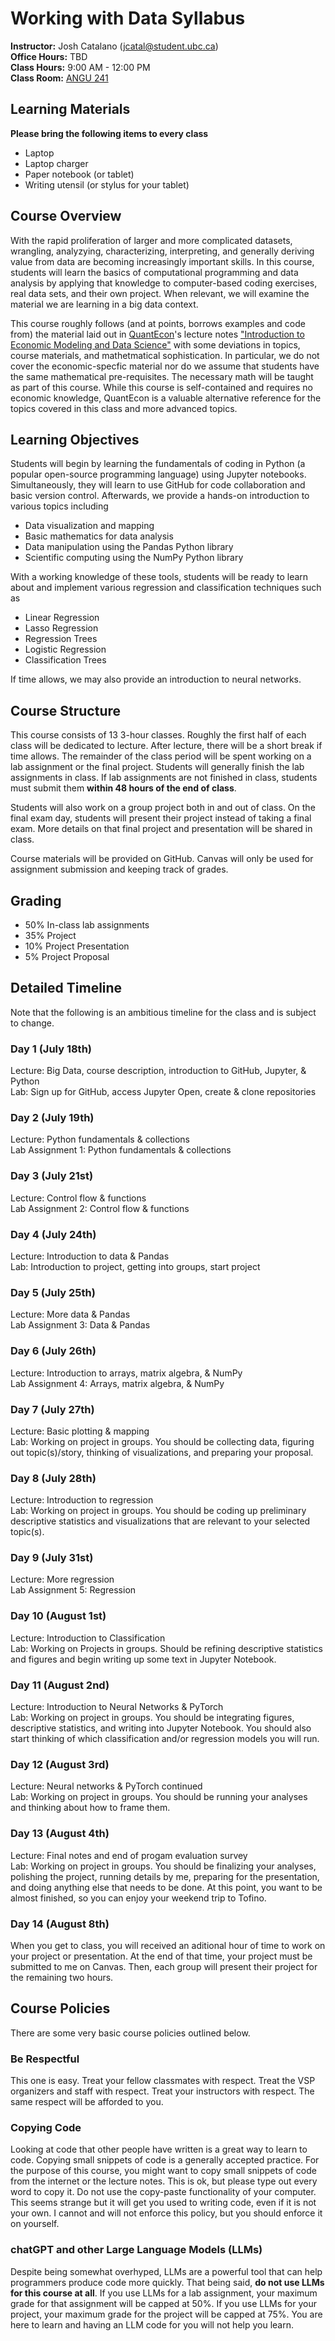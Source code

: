# Working with Data Syllabus 
**Instructor:** Josh Catalano (jcatal@student.ubc.ca) \
**Office Hours:** TBD \
**Class Hours:** 9:00 AM - 12:00 PM \
**Class Room:** [ANGU 241](https://learningspaces.ubc.ca/classrooms/angu-241)

## Learning Materials
**Please bring the following items to every class**
- Laptop
- Laptop charger
- Paper notebook (or tablet)
- Writing utensil (or stylus for your tablet)


## Course Overview
With the rapid proliferation of larger and more complicated datasets, wrangling, analyzying, characterizing, interpreting, and generally deriving value from data are becoming increasingly important skills. In this course, students will learn the basics of computational programming and data analysis by applying that knowledge to computer-based coding exercises, real data sets, and their own project. When relevant, we will examine the material we are learning in a big data context.

This course roughly follows (and at points, borrows examples and code from) the material laid out in [QuantEcon](https://quantecon.org/)'s lecture notes ["Introduction to Economic Modeling and Data Science"](https://datascience.quantecon.org/) with some deviations in topics, course materials, and mathetmatical sophistication. In particular, we do not cover the economic-specfic material nor do we assume that students have the same mathematical pre-requisites. The necessary math will be taught as part of this course. While this course is self-contained and requires no economic knowledge, QuantEcon is a valuable alternative reference for the topics covered in this class and more advanced topics.


## Learning Objectives 
Students will begin by learning the fundamentals of coding in Python (a popular open-source programming language) using Jupyter notebooks. Simultaneously, they will learn to use GitHub for code collaboration and basic version control. Afterwards, we provide a hands-on introduction to various topics including

- Data visualization and mapping
- Basic mathematics for data analysis
- Data manipulation using the Pandas Python library
- Scientific computing using the NumPy Python library

With a working knowledge of these tools, students will be ready to learn about and implement various regression and classification techniques such as
- Linear Regression
- Lasso Regression
- Regression Trees
- Logistic Regression
- Classification Trees

If time allows, we may also provide an introduction to neural networks.

## Course Structure
This course consists of 13 3-hour classes. Roughly the first half of each class will be dedicated to lecture. After lecture, there will be a short break if time allows. The remainder of the class period will be spent working on a lab assignment or the final project. Students will generally finish the lab assignments in class. If lab assignments are not finished in class, students must submit them **within 48 hours of the end of class**. 

Students will also work on a group project both in and out of class. On the final exam day, students will present their project instead of taking a final exam. More details on that final project and presentation will be shared in class. 

Course materials will be provided on GitHub. Canvas will only be used for assignment submission and keeping track of grades. 

## Grading
- 50% In-class lab assignments
- 35% Project
- 10% Project Presentation
-  5% Project Proposal


 
## Detailed Timeline
Note that the following is an ambitious timeline for the class and is subject to change. 

### Day 1 (July 18th)
Lecture: Big Data, course description, introduction to GitHub, Jupyter, & Python \
Lab: Sign up for GitHub, access Jupyter Open, create & clone repositories

### Day 2 (July 19th)
Lecture: Python fundamentals & collections \
Lab Assignment 1: Python fundamentals & collections

### Day 3 (July 21st)
Lecture: Control flow & functions \
Lab Assignment 2: Control flow & functions

### Day 4 (July 24th)
Lecture: Introduction to data & Pandas \
Lab: Introduction to project, getting into groups, start project

### Day 5 (July 25th)
Lecture: More data & Pandas \
Lab Assignment 3: Data & Pandas

### Day 6 (July 26th)
Lecture: Introduction to arrays, matrix algebra, & NumPy\
Lab Assignment 4: Arrays, matrix algebra, & NumPy

### Day 7 (July 27th)
Lecture: Basic plotting & mapping\
Lab: Working on project in groups. You should be collecting data, figuring out topic(s)/story, thinking of visualizations, and preparing your proposal. 

### Day 8 (July 28th)
Lecture: Introduction to regression\
Lab: Working on project in groups. You should be coding up preliminary descriptive statistics and visualizations that are relevant to your selected topic(s). 

### Day 9 (July 31st)
Lecture: More regression\
Lab Assignment 5: Regression
 

### Day 10 (August 1st)
Lecture: Introduction to Classification\
Lab: Working on Projects in groups. Should be refining descriptive statistics and figures and begin writing up some text in Jupyter Notebook.


### Day 11 (August 2nd)
Lecture: Introduction to Neural Networks & PyTorch\
Lab: Working on project in groups. You should be integrating figures, descriptive statistics, and writing into Jupyter Notebook. You should also start thinking of which classification and/or regression models you will run.

### Day 12 (August 3rd)
Lecture: Neural networks & PyTorch continued \
Lab: Working on project in groups. You should be running your analyses and thinking about how to frame them. 

### Day 13 (August 4th)
Lecture: Final notes and end of progam evaluation survey\
Lab: Working on project in groups. You should be finalizing your analyses, polishing the project, running details by me, preparing for the presentation, and doing anything else that needs to be done. At this point, you want to be almost finished, so you can enjoy your weekend trip to Tofino. 

### Day 14 (August 8th)
When you get to class, you will received an aditional hour of time to work on your project or presentation. At the end of that time, your project must be submitted to me on Canvas. Then, each group will present their project for the remaining two hours.


## Course Policies
There are some very basic course policies outlined below.

### Be Respectful
This one is easy. Treat your fellow classmates with respect. Treat the VSP organizers and staff with respect. Treat your instructors with respect. The same respect will be afforded to you. 

### Copying Code
Looking at code that other people have written is a great way to learn to code. Copying small snippets of code is a generally accepted practice. For the purpose of this course, you might want to copy small snippets of code from the internet or the lecture notes. This is ok, but please type out every word to copy it. Do not use the copy-paste functionality of your computer. This seems strange but it will get you used to writing code, even if it is not your own. I cannot and will not enforce this policy, but you should enforce it on yourself. 

### chatGPT and other Large Language Models (LLMs)
Despite being somewhat overhyped, LLMs are a powerful tool that can help programmers produce code more quickly. That being said, **do not use LLMs for this course at all**. If you use LLMs for a lab assignment, your maximum grade for that assignment will be capped at 50%. If you use LLMs for your project, your maximum grade for the project will be capped at 75%. You are here to learn and having an LLM code for you will not help you learn. 




